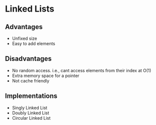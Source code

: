 # Linked Lists

## Advantages
- Unfixed size
- Easy to add elements

## Disadvantages
- No random access. i.e., cant access elements from their index at O(1)
- Extra memory space for a pointer
- Not cache friendly

## Implementations
- Singly Linked List
- Doubly Linked List
- Circular Linked List